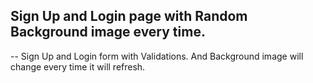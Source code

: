 ## Sign Up and Login page with  Random Background image every time.
-- Sign Up and Login form with Validations.
And Background image will change every time it will refresh.